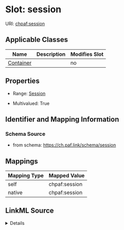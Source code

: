

# Slot: session



URI: [chpaf:session](https://ch.paf.link/session)



<!-- no inheritance hierarchy -->





## Applicable Classes

| Name | Description | Modifies Slot |
| --- | --- | --- |
| [Container](Container.md) |  |  no  |







## Properties

* Range: [Session](Session.md)

* Multivalued: True





## Identifier and Mapping Information







### Schema Source


* from schema: https://ch.paf.link/schema/session




## Mappings

| Mapping Type | Mapped Value |
| ---  | ---  |
| self | chpaf:session |
| native | chpaf:session |




## LinkML Source

<details>
```yaml
name: session
from_schema: https://ch.paf.link/schema/session
rank: 1000
alias: session
owner: Container
domain_of:
- Container
range: Session
multivalued: true
inlined: true
inlined_as_list: true

```
</details>